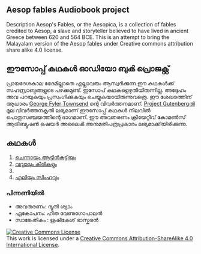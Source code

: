 ## Aesop fables Audiobook project 
Description
Aesop's Fables, or the Aesopica, is a collection of fables credited to Aesop, a slave and storyteller believed to have lived in ancient Greece between 620 and 564 BCE.
This is an attempt to bring the Malayalam version of the Aesop fables under Creative commons attribution share alike 4.0 license.

## ഈസോപ്പ് കഥകൾ ഓഡിയോ ബുൿ പ്രൊജക്റ്റ് 

പ്രായദേശകാല ഭേദമില്ലാതെ എല്ലാവരും ആസ്വദിക്കുന്ന ഈ കഥകൾക്ക് സഹസ്രാബ്ദങ്ങളുടെ പഴക്കമുണ്ട്. ഇസോപ് കഥകളെഴുതിയിരുന്നില്ല. അദ്ദേഹം അവ പറയുകയും പ്രസംഗിക്കുകയും ചെയ്യുകയായിരുന്നുവത്രെ.
ഈ ശേഖരത്തിന് ആധാരം [George Fyler Townsend](https://ml.wikipedia.org/wiki/en:_George_Fyler_Townsend) ന്റെ വിവർത്തനമാണ്. [Project Gutenbergൽ](http://www.gutenberg.org/files/18732/18732-0.txt) മൂല വിവർത്തനകൃതി ലഭ്യമാണ്
ഈസോപ്പ് കഥകൾ നിലവിൽ പൊതുസഞ്ചയത്തിന്റെ ഭാഗമാണ്. ഈ അവതരണം ക്രിയേറ്റീവ് കോമൺസ് ആട്രിബ്യൂഷൻ ഷെയർ അലൈൿ അനുമതിപത്രപ്രകാരം ലഭ്യമാക്കിയിരിക്കുന്നു. 

## കഥകൾ
 1. [ചെന്നായും ആട്ടിൻകുട്ടിയും](https://github.com/stultus/Aesop-fables-malayalam-audiobook/blob/master/audio/1-chennayayum-attinkuttiyum.ogg)
 2. [വവ്വാലും കീരികളും](https://github.com/stultus/Aesop-fables-malayalam-audiobook/blob/master/audio/2-vavvalum-keerikalum.ogg)
 3. 
 4. [എലിയും സിംഹവും](https://github.com/stultus/Aesop-fables-malayalam-audiobook/blob/master/audio/2-vavvalum-keerikalum.ogg)


### പിന്നണിയിൽ 

* അവതരണം: ദ്യുതി ശ്യാം 
* ഏകോപനം:  ഹിത വേണുഗോപാലൻ
* സാങ്കേതികം : ഋഷികേശ് ഭാസ്കരൻ




<a rel="license" href="http://creativecommons.org/licenses/by-sa/4.0/"><img alt="Creative Commons License" style="border-width:0" src="https://i.creativecommons.org/l/by-sa/4.0/88x31.png" /></a><br />This work is licensed under a <a rel="license" href="http://creativecommons.org/licenses/by-sa/4.0/">Creative Commons Attribution-ShareAlike 4.0 International License</a>.
